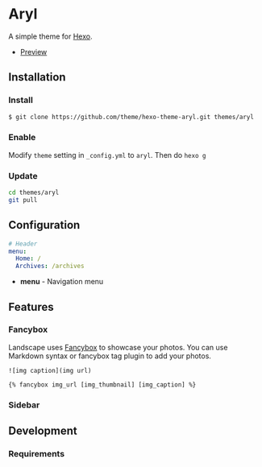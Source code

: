 # Aryl

A simple theme for [Hexo].

- [Preview](http://)

## Installation

### Install

``` bash
$ git clone https://github.com/theme/hexo-theme-aryl.git themes/aryl
```

### Enable

Modify `theme` setting in `_config.yml` to `aryl`.
Then do `hexo g`
### Update

``` bash
cd themes/aryl
git pull
```

## Configuration

``` yml
# Header
menu:
  Home: /
  Archives: /archives
```

- **menu** - Navigation menu

## Features

### Fancybox

Landscape uses [Fancybox] to showcase your photos. You can use Markdown syntax or fancybox tag plugin to add your photos.

```
![img caption](img url)

{% fancybox img_url [img_thumbnail] [img_caption] %}
```

### Sidebar


## Development

### Requirements


[Hexo]: http://zespia.tw/hexo/
[Slate]: https://github.com/jasoncostello/slate
[Fancybox]: http://fancyapps.com/fancybox/
[Font Awesome]: http://fontawesome.io/
[favicon generator]: http://realfavicongenerator.net/
